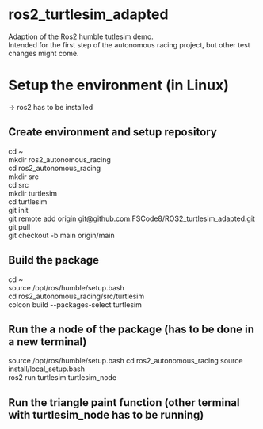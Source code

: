 # ros2_turtlesim_adapted
Adaption of the Ros2 humble tutlesim demo.  
Intended for the first step of the autonomous racing project, but other test changes might come.  

# Setup the environment (in Linux)
  -> ros2 has to be installed  
  
## Create environment and setup repository
cd ~  
mkdir ros2_autonomous_racing  
cd ros2_autonomous_racing  
mkdir src  
cd src  
mkdir turtlesim  
cd turtlesim  
git init  
git remote add origin git@github.com:FSCode8/ROS2_turtlesim_adapted.git  
git pull  
git checkout -b main origin/main  

## Build the package 
cd ~  
source /opt/ros/humble/setup.bash  
cd ros2_autonomous_racing/src/turtlesim  
colcon build --packages-select turtlesim  

## Run the a node of the package (has to be done in a new terminal)
source /opt/ros/humble/setup.bash 
cd ros2_autonomous_racing
source install/local_setup.bash  
ros2 run turtlesim turtlesim_node  

## Run the triangle paint function (other terminal with turtlesim_node has to be running)



